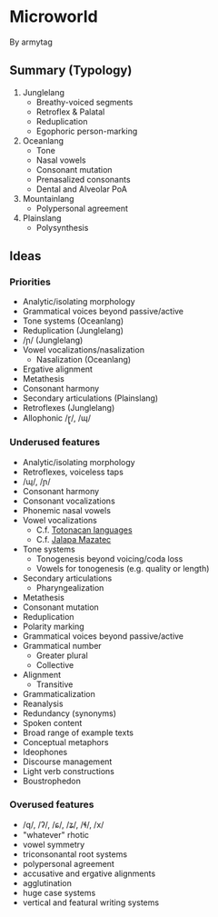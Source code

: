 # Microworld

By armytag

## Summary (Typology)

1. Junglelang
    - Breathy-voiced segments
    - Retroflex & Palatal
    - Reduplication
    - Egophoric person-marking
1. Oceanlang
    - Tone
    - Nasal vowels
    - Consonant mutation
    - Prenasalized consonants
    - Dental and Alveolar PoA
1. Mountainlang
    - Polypersonal agreement
1. Plainslang
    - Polysynthesis

## Ideas

### Priorities

- Analytic/isolating morphology
- Grammatical voices beyond passive/active
- Tone systems (Oceanlang)
- Reduplication (Junglelang)
- /ɲ/ (Junglelang)
- Vowel vocalizations/nasalization
    - Nasalization (Oceanlang)
- Ergative alignment
- Metathesis
- Consonant harmony
- Secondary articulations (Plainslang)
- Retroflexes (Junglelang)
- Allophonic /ɽ̥/, /ɰ/

### Underused features

- Analytic/isolating morphology
- Retroflexes, voiceless taps
- /ɰ/, /ɲ/
- Consonant harmony
- Consonant vocalizations
- Phonemic nasal vowels
- Vowel vocalizations
    - C.f. [Totonacan languages](https://en.wikipedia.org/wiki/Totonacan_languages#Phonology)
    - C.f. [Jalapa Mazatec](https://en.wikipedia.org/wiki/Jalapa_Mazatec#Vowels)
- Tone systems
    - Tonogenesis beyond voicing/coda loss
    - Vowels for tonogenesis (e.g. quality or length)
- Secondary articulations
    - Pharyngealization
- Metathesis
- Consonant mutation
- Reduplication
- Polarity marking
- Grammatical voices beyond passive/active
- Grammatical number
    - Greater plural
    - Collective
- Alignment
    - Transitive
- Grammaticalization
- Reanalysis
- Redundancy (synonyms)
- Spoken content
- Broad range of example texts
- Conceptual metaphors
- Ideophones
- Discourse management
- Light verb constructions
- Boustrophedon

### Overused features

- /q/, /ʔ/, /ɕ/, /ʑ/, /ɬ/, /x/
- "whatever" rhotic
- vowel symmetry
- triconsonantal root systems
- polypersonal agreement
- accusative and ergative alignments
- agglutination
- huge case systems
- vertical and featural writing systems

